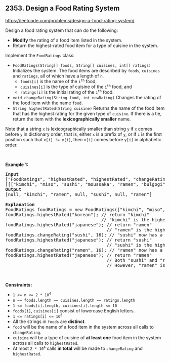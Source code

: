 ## 2353. Design a Food Rating System

<https://leetcode.com/problems/design-a-food-rating-system/>

<div class="px-5 pt-4"><div class="flex"></div><div class="xFUwe" data-track-load="description_content"><p>Design a food rating system that can do the following:</p>

<ul>
 <li><strong>Modify</strong> the rating of a food item listed in the system.</li>
 <li>Return the highest-rated food item for a type of cuisine in the system.</li>
</ul>

<p>Implement the <code>FoodRatings</code> class:</p>

<ul>
 <li><code>FoodRatings(String[] foods, String[] cuisines, int[] ratings)</code> Initializes the system. The food items are described by <code>foods</code>, <code>cuisines</code> and <code>ratings</code>, all of which have a length of <code>n</code>.

 <ul>
  <li><code>foods[i]</code> is the name of the <code>i<sup>th</sup></code> food,</li>
  <li><code>cuisines[i]</code> is the type of cuisine of the <code>i<sup>th</sup></code> food, and</li>
  <li><code>ratings[i]</code> is the initial rating of the <code>i<sup>th</sup></code> food.</li>
 </ul>
 </li>
 <li><code>void changeRating(String food, int newRating)</code> Changes the rating of the food item with the name <code>food</code>.</li>
 <li><code>String highestRated(String cuisine)</code> Returns the name of the food item that has the highest rating for the given type of <code>cuisine</code>. If there is a tie, return the item with the <strong>lexicographically smaller</strong> name.</li>
</ul>

<p>Note that a string <code>x</code> is lexicographically smaller than string <code>y</code> if <code>x</code> comes before <code>y</code> in dictionary order, that is, either <code>x</code> is a prefix of <code>y</code>, or if <code>i</code> is the first position such that <code>x[i] != y[i]</code>, then <code>x[i]</code> comes before <code>y[i]</code> in alphabetic order.</p>

<p>&nbsp;</p>
<p><strong class="example">Example 1:</strong></p>

<pre><strong>Input</strong>
["FoodRatings", "highestRated", "highestRated", "changeRating", "highestRated", "changeRating", "highestRated"]
[[["kimchi", "miso", "sushi", "moussaka", "ramen", "bulgogi"], ["korean", "japanese", "japanese", "greek", "japanese", "korean"], [9, 12, 8, 15, 14, 7]], ["korean"], ["japanese"], ["sushi", 16], ["japanese"], ["ramen", 16], ["japanese"]]
<strong>Output</strong>
[null, "kimchi", "ramen", null, "sushi", null, "ramen"]

<strong>Explanation</strong>
FoodRatings foodRatings = new FoodRatings(["kimchi", "miso", "sushi", "moussaka", "ramen", "bulgogi"], ["korean", "japanese", "japanese", "greek", "japanese", "korean"], [9, 12, 8, 15, 14, 7]);
foodRatings.highestRated("korean"); // return "kimchi"
                                    // "kimchi" is the highest rated korean food with a rating of 9.
foodRatings.highestRated("japanese"); // return "ramen"
                                      // "ramen" is the highest rated japanese food with a rating of 14.
foodRatings.changeRating("sushi", 16); // "sushi" now has a rating of 16.
foodRatings.highestRated("japanese"); // return "sushi"
                                      // "sushi" is the highest rated japanese food with a rating of 16.
foodRatings.changeRating("ramen", 16); // "ramen" now has a rating of 16.
foodRatings.highestRated("japanese"); // return "ramen"
                                      // Both "sushi" and "ramen" have a rating of 16.
                                      // However, "ramen" is lexicographically smaller than "sushi".
</pre>

<p>&nbsp;</p>
<p><strong>Constraints:</strong></p>

<ul>
 <li><code>1 &lt;= n &lt;= 2 * 10<sup>4</sup></code></li>
 <li><code>n == foods.length == cuisines.length == ratings.length</code></li>
 <li><code>1 &lt;= foods[i].length, cuisines[i].length &lt;= 10</code></li>
 <li><code>foods[i]</code>, <code>cuisines[i]</code> consist of lowercase English letters.</li>
 <li><code>1 &lt;= ratings[i] &lt;= 10<sup>8</sup></code></li>
 <li>All the strings in <code>foods</code> are <strong>distinct</strong>.</li>
 <li><code>food</code> will be the name of a food item in the system across all calls to <code>changeRating</code>.</li>
 <li><code>cuisine</code> will be a type of cuisine of <strong>at least one</strong> food item in the system across all calls to <code>highestRated</code>.</li>
 <li>At most <code>2 * 10<sup>4</sup></code> calls <strong>in total</strong> will be made to <code>changeRating</code> and <code>highestRated</code>.</li>
</ul>
</div></div>
